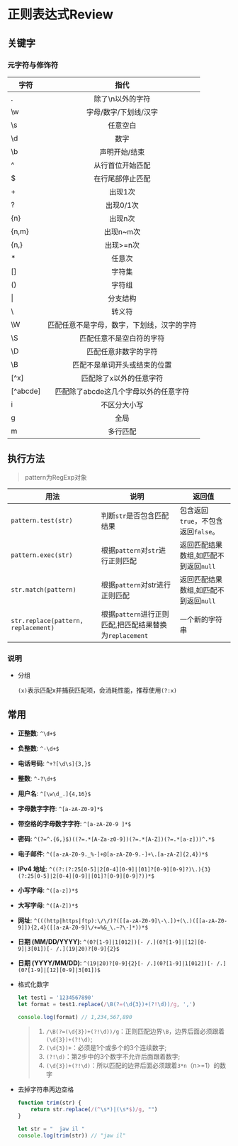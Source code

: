 # 正则表达式Review

## 关键字

### 元字符与修饰符

| 字符     |                    指代                    |
| -------- | :----------------------------------------: |
| .        |              除了\n以外的字符              |
| \w       |           字母/数字/下划线/汉字            |
| \s       |                  任意空白                  |
| \d       |                    数字                    |
| \b       |               声明开始/结束                |
| ^        |              从行首位开始匹配              |
| $        |              在行尾部停止匹配              |
| +        |                  出现1次                   |
| ?        |                 出现0/1次                  |
| {n}      |                  出现n次                   |
| {n,m}    |                 出现n~m次                  |
| {n,}     |                 出现>=n次                  |
| *        |                   任意次                   |
| []       |                   字符集                   |
| ()       |                   字符组                   |
| \|       |                  分支结构                  |
| \        |                   转义符                   |
| \W       | 匹配任意不是字母，数字，下划线，汉字的字符 |
| \S       |          匹配任意不是空白符的字符          |
| \D       |            匹配任意非数字的字符            |
| \B       |        匹配不是单词开头或结束的位置        |
| [^x]     |          匹配除了x以外的任意字符           |
| [^abcde] |   匹配除了abcde这几个字母以外的任意字符    |
| i        |                不区分大小写                |
| g        |                    全局                    |
| m        |                  多行匹配                  |



## 执行方法

> pattern为RegExp对象

| 用法                                | 说明                                                    | 返回值                                |
| ----------------------------------- | ------------------------------------------------------- | ------------------------------------- |
| `pattern.test(str)`                 | 判断`str`是否包含匹配结果                               | 包含返回`true`，不包含返回`false`。   |
| `pattern.exec(str)`                 | 根据`pattern`对`str`进行正则匹配                        | 返回匹配结果数组,如匹配不到返回`null` |
| `str.match(pattern)`                | 根据`pattern`对str进行正则匹配                          | 返回匹配结果数组,如匹配不到返回`null` |
| `str.replace(pattern, replacement)` | 根据`pattern`进行正则匹配,把匹配结果替换为`replacement` | 一个新的字符串                        |

### 说明

- 分组

  `(x)`表示匹配x并捕获匹配项，会消耗性能，推荐使用`(?:x)`

## 常用

- **正整数**: `^\d+$`
- **负整数**: `^-\d+$`
- **电话号码**: `^+?[\d\s]{3,}$`
- **整数**: `^-?\d+$`
- **用户名**: `^[\w\d_.]{4,16}$`
- **字母数字字符**: `^[a-zA-Z0-9]*$`
- **带空格的字母数字字符**: `^[a-zA-Z0-9 ]*$`
- **密码**: `^(?=^.{6,}$)((?=.*[A-Za-z0-9])(?=.*[A-Z])(?=.*[a-z]))^.*$`
- **电子邮件**: `^([a-zA-Z0-9._%-]+@[a-zA-Z0-9.-]+\.[a-zA-Z]{2,4})*$`
- **IPv4 地址**: `^((?:(?:25[0-5]|2[0-4][0-9]|[01]?[0-9][0-9]?)\.){3}(?:25[0-5]|2[0-4][0-9]|[01]?[0-9][0-9]?))*$`
- **小写字母**: `^([a-z])*$`
- **大写字母**: `^([A-Z])*$`
- **网址**: `^(((http|https|ftp):\/\/)?([[a-zA-Z0-9]\-\.])+(\.)([[a-zA-Z0-9]]){2,4}([[a-zA-Z0-9]\/+=%&_\.~?\-]*))*$`
- **日期 (MM/DD/YYYY)**: `^(0?[1-9]|1[012])[- /.](0?[1-9]|[12][0-9]|3[01])[- /.](19|20)?[0-9]{2}$`
- **日期 (YYYY/MM/DD)**: `^(19|20)?[0-9]{2}[- /.](0?[1-9]|1[012])[- /.](0?[1-9]|[12][0-9]|3[01])$`

- 格式化数字

  ```js
  let test1 = '1234567890'
  let format = test1.replace(/\B(?=(\d{3})+(?!\d))/g, ',')
  
  console.log(format) // 1,234,567,890
  ```

  > 1. `/\B(?=(\d{3})+(?!\d))/g`：正则匹配边界`\B`，边界后面必须跟着`(\d{3})+(?!\d)`;
  > 2. `(\d{3})+`：必须是1个或多个的3个连续数字;
  > 3. `(?!\d)`：第2步中的3个数字不允许后面跟着数字;
  > 4. `(\d{3})+(?!\d)`：所以匹配的边界后面必须跟着`3*n`（n>=1）的数字

- 去掉字符串两边空格

  ```js
  function trim(str) {
      return str.replace(/(^\s*)|(\s*$)/g, "")
  }
  
  let str = "  jaw il "
  console.log(trim(str)) // "jaw il"
  ```